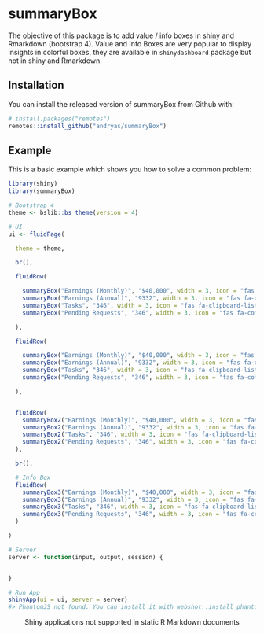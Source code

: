 
<!-- README.md is generated from README.Rmd. Please edit that file -->

# summaryBox

<!-- badges: start -->
<!-- badges: end -->

The objective of this package is to add value / info boxes in shiny and
Rmarkdown (bootstrap 4). Value and Info Boxes are very popular to
display insights in colorful boxes, they are available in
`shinydashboard` package but not in shiny and Rmarkdown.

## Installation

You can install the released version of summaryBox from Github with:

``` r
# install.packages("remotes")
remotes::install_github("andryas/summaryBox")
```

## Example

This is a basic example which shows you how to solve a common problem:

``` r
library(shiny)
library(summaryBox)

# Bootstrap 4
theme <- bslib::bs_theme(version = 4)

# UI
ui <- fluidPage(

  theme = theme,

  br(),

  fluidRow(

    summaryBox("Earnings (Monthly)", "$40,000", width = 3, icon = "fas fa-calendar", style = "info"),
    summaryBox("Earnings (Annual)", "9332", width = 3, icon = "fas fa-dollar-sign", style = "success"),
    summaryBox("Tasks", "346", width = 3, icon = "fas fa-clipboard-list", style = "danger"),
    summaryBox("Pending Requests", "346", width = 3, icon = "fas fa-comments", style = "primary")

  ),

  fluidRow(

    summaryBox("Earnings (Monthly)", "$40,000", width = 3, icon = "fas fa-calendar", style = "info", border = "bottom"),
    summaryBox("Earnings (Annual)", "9332", width = 3, icon = "fas fa-dollar-sign", style = "success", border = "bottom"),
    summaryBox("Tasks", "346", width = 3, icon = "fas fa-clipboard-list", style = "danger", border = "bottom"),
    summaryBox("Pending Requests", "346", width = 3, icon = "fas fa-comments", style = "primary", border = "bottom")

  ),


  fluidRow(
    summaryBox2("Earnings (Monthly)", "$40,000", width = 3, icon = "fas fa-calendar", style = "info"),
    summaryBox2("Earnings (Annual)", "9332", width = 3, icon = "fas fa-dollar-sign", style = "success"),
    summaryBox2("Tasks", "346", width = 3, icon = "fas fa-clipboard-list", style = "danger"),
    summaryBox2("Pending Requests", "346", width = 3, icon = "fas fa-comments", style = "primary")
  ),

  br(),

  # Info Box
  fluidRow(
    summaryBox3("Earnings (Monthly)", "$40,000", width = 3, icon = "fas fa-calendar", style = "info"),
    summaryBox3("Earnings (Annual)", "9332", width = 3, icon = "fas fa-dollar-sign", style = "success"),
    summaryBox3("Tasks", "346", width = 3, icon = "fas fa-clipboard-list", style = "danger"),
    summaryBox3("Pending Requests", "346", width = 3, icon = "fas fa-comments", style = "primary")
  )

)

# Server
server <- function(input, output, session) {


}

# Run App
shinyApp(ui = ui, server = server)
#> PhantomJS not found. You can install it with webshot::install_phantomjs(). If it is installed, please make sure the phantomjs executable can be found via the PATH variable.
```

<div style="width: 100% ; height: 400px ; text-align: center; box-sizing: border-box; -moz-box-sizing: border-box; -webkit-box-sizing: border-box;" class="muted well">Shiny applications not supported in static R Markdown documents</div>
